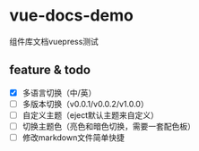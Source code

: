# vue-docs-demo
组件库文档vuepress测试

## feature & todo
- [x] 多语言切换（中/英）
- [ ] 多版本切换（v0.0.1/v0.0.2/v1.0.0）
- [ ] 自定义主题（eject默认主题来自定义）
- [ ] 切换主题色（亮色和暗色切换，需要一套配色板）
- [ ] 修改markdown文件简单快捷
